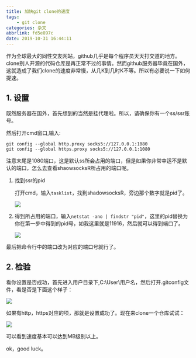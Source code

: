 ```yaml
---
title: 加快git clone的速度
tags: 
	- git clone
categories: 杂文
abbrlink: fd5e897c
date: 2019-10-31 16:44:11
---
```

作为全球最大的同性交友网站，github几乎是每个程序员天天打交道的地方。clone别人开源的代码仓库是再正常不过的事情。然而github服务器毕竟在国外，这就造成了我们clone的速度非常慢，从几K到几时K不等。所以有必要说一下如何提速。

<!-- more -->

## 1. 设置

既然服务器在国外，首先想到的当然是挂代理啦。所以，请确保你有一个ss/ssr账号。

然后打开cmd窗口,输入:

```
git config --global http.proxy socks5://127.0.0.1:1080
git config --global https.proxy socks5://127.0.0.1:1080
```

注意末尾是1080端口，这是默认ss所会占用的端口，但是如果你非常幸运不是默认的端口，怎么去查看shaowsocksR所占用的端口呢。

1. 找到ssr的pid

   打开cmd，输入`tasklist`，找到shadowsocksR，旁边那个数字就是pid了。

   ![](https://pic.superbed.cn/item/5dbaa12abd461d945a7d03a3.jpg)

2. 得到所占用的端口，输入`netstat -ano | findstr "pid"`，这里的pid替换为你在第一步中得到的pid号，如我这里就是11916，然后就可以得到端口了。

   ![](https://pic.superbed.cn/item/5dbaa188bd461d945a7d07f0.jpg)

最后把命令行中的端口改为对应的端口号就行了。

## 2. 检验

看你设置是否成功，首先进入用户目录下,C:\User\用户名，然后打开.gitconfig文件，看是否是下面这个样子：

![](https://pic.superbed.cn/item/5dbaa207bd461d945a7d0ca0.jpg)

如果有http，https对应的项，那就是设置成功了。现在来clone一个仓库试试：

![](https://pic.superbed.cn/item/5dbaa25dbd461d945a7d10a1.jpg)

可以看到速度基本可以达到MB级别以上。

ok，good luck。